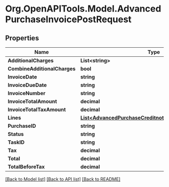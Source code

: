 # Org.OpenAPITools.Model.AdvancedPurchaseInvoicePostRequest

## Properties

Name | Type | Description | Notes
------------ | ------------- | ------------- | -------------
**AdditionalCharges** | **List&lt;string&gt;** |  | [optional] 
**CombineAdditionalCharges** | **bool** |  | [optional] 
**InvoiceDate** | **string** |  | [optional] 
**InvoiceDueDate** | **string** |  | [optional] 
**InvoiceNumber** | **string** |  | [optional] 
**InvoiceTotalAmount** | **decimal** |  | [optional] 
**InvoiceTotalTaxAmount** | **decimal** |  | [optional] 
**Lines** | [**List&lt;AdvancedPurchaseCreditnotePostRequestLinesInner&gt;**](AdvancedPurchaseCreditnotePostRequestLinesInner.md) |  | [optional] 
**PurchaseID** | **string** |  | [optional] 
**Status** | **string** |  | [optional] 
**TaskID** | **string** |  | [optional] 
**Tax** | **decimal** |  | [optional] 
**Total** | **decimal** |  | [optional] 
**TotalBeforeTax** | **decimal** |  | [optional] 

[[Back to Model list]](../README.md#documentation-for-models) [[Back to API list]](../README.md#documentation-for-api-endpoints) [[Back to README]](../README.md)

